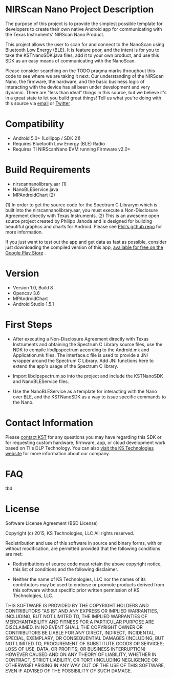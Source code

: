 # NIRScan Nano Project Description

The purpose of this project is to provide the simplest possible template for developers to create their own native Android app for communicating with the Texas Instruments' NIRScan Nano Product.

This project allows the user to scan for and connect to the NanoScan using Bluetooth Low Energy (BLE).  It is feature poor, and the intent is for you to take the KSTNanoSDK.java files, add it to your own product, and use this SDK as an easy means of communicating with the NanoScan. 

Please consider searching on the TODO pragma marks throughout this code to see where we are taking it next. Our understanding of the NIRScan Nano, the firmware, the hardware, and the basic business logic of interacting with the device has all been under development and very dynamic.  There are "less than ideal" things in this source, but we believe it's in a great state to let you build great things!  Tell us what you're doing with this source via [email](mailto://sensing@ubi.com)  or [Twitter](http://www.twitter.com/ubi) .

# Compatibility

* Android 5.0+ (Lollipop / SDK 21)
* Requires Bluetooth Low Energy (BLE) Radio
* Requires TI NIRScanNano EVM running Firmware v2.0+

# Build Requirements

* nirscannanolibrary.aar (1)
* NanoBLEService.java
* MPAndroidChart (2)

(1) In order to get the source code for the Spectrum C Librarym which is built into the nirscannanolibrary.aar, you must execute a Non-Disclosure Agreement directly with Texas Instruments.
(2) This is an awesome open source project created by Philipp Jahoda and is designed for building beautiful graphcs and charts for Android.  Please see [Phil's github repo](https://github.com/PhilJay/MPAndroidChart) for more information.

If you just want to test out the app and get data as fast as possible, consider just downloading the compiled version of this app, [available for free on the Google Play Store](https://play.google.com/store/apps/details?id=com.ubi.NanoScan) .

# Version

*  Version 1.0, Build 8
*  Opencsv 3.6
*  MPAndroidChart
*  Android Studio 1.5.1

# First Steps

*  After executing a Non-Disclosure Agreement directly with Texas Instruments and obtaining the Spectrum C Library source files, use the NDK to compile libdlpspectrum according to the Android.mk and Application.mk files. The interface.c file is used to provide a JNI wrapper around the Spectrum C Library. Add JNI functions here to extend the app's usage of the Spectrum C library.

*  Import libdlpspectrum.so into the project and include the KSTNanoSDK and NanoBLEService files.

* Use the NanoBLEService as a template for interacting with the Nano over BLE, and the KSTNanoSDK as a way to issue specific commands to the Nano.

# Contact Information

Please [contact KST](mailto://sensing@ubi.com) for any questions you may have regarding this SDK or for requesting custom hardware, firmware, app, or cloud development work based on TI's DLP Technology.  You can also [visit the KS Technologies website](http://www.ubi.com) for more information about our company.

# FAQ

tbd

# License

Software License Agreement (BSD License)

Copyright (c) 2015, KS Technologies, LLC
All rights reserved.

Redistribution and use of this software in source and binary forms,
with or without modification, are permitted provided that the following conditions are met:

* Redistributions of source code must retain the above copyright notice, this list of conditions and the following disclaimer.

* Neither the name of KS Technologies, LLC nor the names of its contributors may be used to endorse or promote products derived from this software without specific prior written permission of KS Technologies, LLC.

THIS SOFTWARE IS PROVIDED BY THE COPYRIGHT HOLDERS AND CONTRIBUTORS "AS IS" AND ANY EXPRESS OR IMPLIED WARRANTIES, INCLUDING, BUT NOT LIMITED TO, THE IMPLIED WARRANTIES OF MERCHANTABILITY AND FITNESS FOR A PARTICULAR PURPOSE ARE DISCLAIMED. IN NO EVENT SHALL THE COPYRIGHT OWNER OR CONTRIBUTORS BE LIABLE FOR ANY DIRECT, INDIRECT, INCIDENTAL, SPECIAL, EXEMPLARY, OR CONSEQUENTIAL DAMAGES (INCLUDING, BUT NOT LIMITED TO, PROCUREMENT OF SUBSTITUTE GOODS OR SERVICES; LOSS OF USE, DATA, OR PROFITS; OR BUSINESS INTERRUPTION) HOWEVER CAUSED AND ON ANY THEORY OF LIABILITY, WHETHER IN CONTRACT, STRICT LIABILITY, OR TORT (INCLUDING NEGLIGENCE OR OTHERWISE) ARISING IN ANY WAY OUT OF THE USE OF THIS SOFTWARE, EVEN IF ADVISED OF THE POSSIBILITY OF SUCH DAMAGE.
